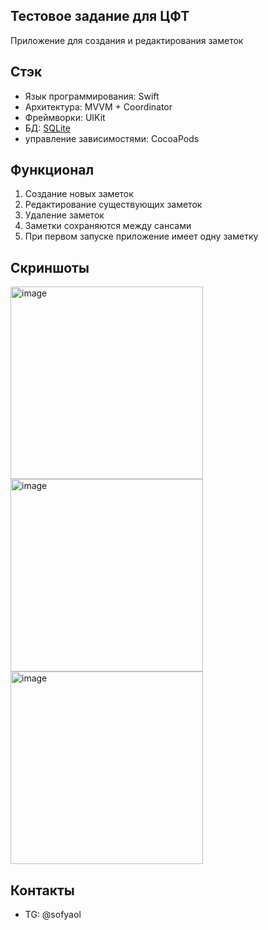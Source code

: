 ## Тестовое задание для ЦФТ

Приложение для создания и редактирования заметок

## Стэк

- Язык программирования: Swift
- Архитектура: MVVM + Coordinator
- Фреймворки: UIKit
- БД: [SQLite](https://github.com/stephencelis/SQLite.swift)
- управление зависимостями: CocoaPods

## Функционал

1. Создание новых заметок
2. Редактирование существующих заметок
3. Удаление заметок
4. Заметки сохраняются между сансами
5. При первом запуске приложение имеет одну заметку

## Скриншоты

<img width="308" alt="image" src="https://github.com/sofyaol/CFT_Notes/assets/61603405/21620b1a-344e-41e6-83d0-e10d6f0c8aa2">
<img width="308" alt="image" src="https://github.com/sofyaol/CFT_Notes/assets/61603405/495476d5-af87-4b29-933e-fd8b52e8c18e">
<img width="308" alt="image" src="https://github.com/sofyaol/CFT_Notes/assets/61603405/b0fccc56-b698-4d5e-904e-88224b5018b7">


## Контакты

- TG: @sofyaol
